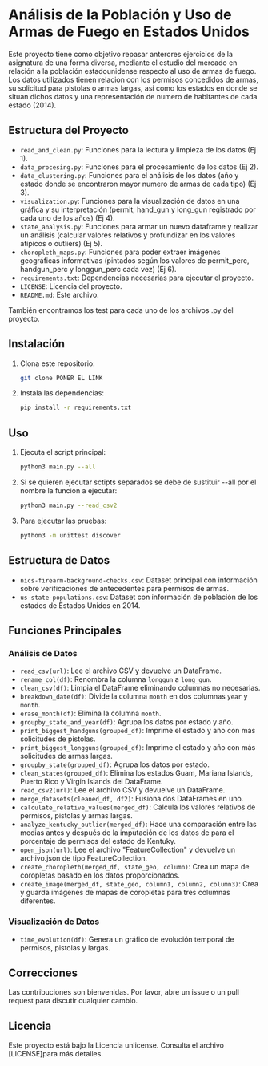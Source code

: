 # Análisis de la Población y Uso de Armas de Fuego en Estados Unidos

Este proyecto tiene como objetivo repasar anterores ejercicios de la asignatura de una forma diversa, mediante el estudio del mercado en relación a la población estadounidense respecto al uso de armas de fuego. Los datos utilizados tienen relacion con los permisos concedidos de armas, su solicitud para pistolas o armas largas, así como los estados en donde se situan dichos datos y una representación de numero de habitantes de cada estado (2014).

## Estructura del Proyecto

- `read_and_clean.py`: Funciones para la lectura y limpieza de los datos (Ej 1).
- `data_procesing.py`: Funciones para el procesamiento de los datos (Ej 2).
- `data_clustering.py`: Funciones para el análisis de los datos (año y estado donde se encontraron mayor numero de armas de cada tipo) (Ej 3).
- `visualization.py`: Funciones para la visualización de datos en una gráfica y su interpretación (permit, hand_gun y long_gun registrado por cada uno de los años) (Ej 4).
- `state_analysis.py`: Funciones para armar un nuevo dataframe y realizar un análisis (calcular valores relativos y profundizar en los valores atípicos o outliers) (Ej 5).
- `choropleth_maps.py`: Funciones para poder extraer imágenes geográficas informativas (pintados según los valores de permit_perc, handgun_perc y longgun_perc cada vez) (Ej 6).
- `requirements.txt`: Dependencias necesarias para ejecutar el proyecto.
- `LICENSE`: Licencia del proyecto.
- `README.md`: Este archivo.

También encontramos los test para cada uno de los archivos .py del proyecto.

## Instalación

1. Clona este repositorio:
    ```sh
    git clone PONER EL LINK
    ```

2. Instala las dependencias:
    ```sh
    pip install -r requirements.txt
    ```

## Uso

1. Ejecuta el script principal:
    ```sh
    python3 main.py --all
    ```
2. Si se quieren ejecutar sctipts separados se debe de sustituir --all por el nombre la función a ejecutar:
    ```sh
    python3 main.py --read_csv2
    ```

3. Para ejecutar las pruebas:
    ```sh
    python3 -m unittest discover
    ```

## Estructura de Datos

- `nics-firearm-background-checks.csv`: Dataset principal con información sobre verificaciones de antecedentes para permisos de armas.
- `us-state-populations.csv`: Dataset con información de población de los estados de Estados Unidos en 2014.

## Funciones Principales

### Análisis de Datos

- `read_csv(url)`: Lee el archivo CSV y devuelve un DataFrame.
- `rename_col(df)`: Renombra la columna `longgun` a `long_gun`.
- `clean_csv(df)`: Limpia el DataFrame eliminando columnas no necesarias.
- `breakdown_date(df)`: Divide la columna `month` en dos columnas `year` y `month`.
- `erase_month(df)`: Elimina la columna `month`.
- `groupby_state_and_year(df)`: Agrupa los datos por estado y año.
- `print_biggest_handguns(grouped_df)`: Imprime el estado y año con más solicitudes de pistolas.
- `print_biggest_longguns(grouped_df)`: Imprime el estado y año con más solicitudes de armas largas.
- `groupby_state(grouped_df)`: Agrupa los datos por estado.
- `clean_states(grouped_df)`: Elimina los estados Guam, Mariana Islands, Puerto Rico y Virgin Islands del DataFrame.
- `read_csv2(url)`: Lee el archivo CSV y devuelve un DataFrame.
- `merge_datasets(cleaned_df, df2)`: Fusiona dos DataFrames en uno.
- `calculate_relative_values(merged_df)`: Calcula los valores relativos de permisos, pistolas y armas largas.
- `analyze_kentucky_outlier(merged_df)`: Hace una comparación entre las medias antes y después de la imputación de los datos de para el porcentaje de permisos del estado de Kentuky.
- `open_json(url)`: Lee el archivo "FeatureCollection" y devuelve un archivo.json de tipo FeatureCollection.
- `create_choropleth(merged_df, state_geo, column)`: Crea un mapa de coropletas basado en los datos proporcionados.
- `create_image(merged_df, state_geo, column1, column2, column3)`: Crea y guarda imágenes de mapas de coropletas para tres columnas diferentes.

### Visualización de Datos

- `time_evolution(df)`: Genera un gráfico de evolución temporal de permisos, pistolas y largas.

## Correcciones

Las contribuciones son bienvenidas. Por favor, abre un issue o un pull request para discutir cualquier cambio.

## Licencia

Este proyecto está bajo la Licencia unlicense. Consulta el archivo [LICENSE]para más detalles.

